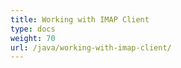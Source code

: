 ```yaml
---
title: Working with IMAP Client
type: docs
weight: 70
url: /java/working-with-imap-client/
---
```



